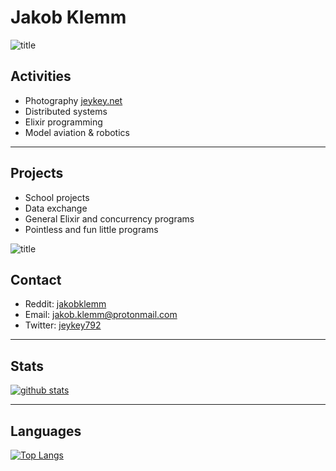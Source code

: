 # Jakob Klemm

![title](https://jeykey.net/img/scroll/13.jpg)

## Activities
- Photography [jeykey.net](https://jeykey.net)
- Distributed systems
- Elixir programming
- Model aviation & robotics

---

## Projects
- School projects 
- Data exchange
- General Elixir and concurrency programs
- Pointless and fun little programs

![title](https://jeykey.net/img/scroll/56.jpg)

## Contact
- Reddit: [jakobklemm](https://reddit.com/u/jakobklemm)
- Email: [jakob.klemm@protonmail.com](mailto:jakob.klemm@protonmail.com)
- Twitter: [jeykey792](https://twitter.com/Jeykey792)

---

## Stats

[![github stats](https://github-readme-stats.vercel.app/api?username=jakobklemm&show_icons=true&hide_border=true&count_private=true&theme=dracula)](https://github.com/anuraghazra/github-readme-stats)

---

## Languages

[![Top Langs](https://github-readme-stats.vercel.app/api/top-langs/?username=jakobklemm&show_icons=true&hide_border=true&theme=dracula&layout=compact&hide=javascript,html)](https://github.com/anuraghazra/github-readme-stats)